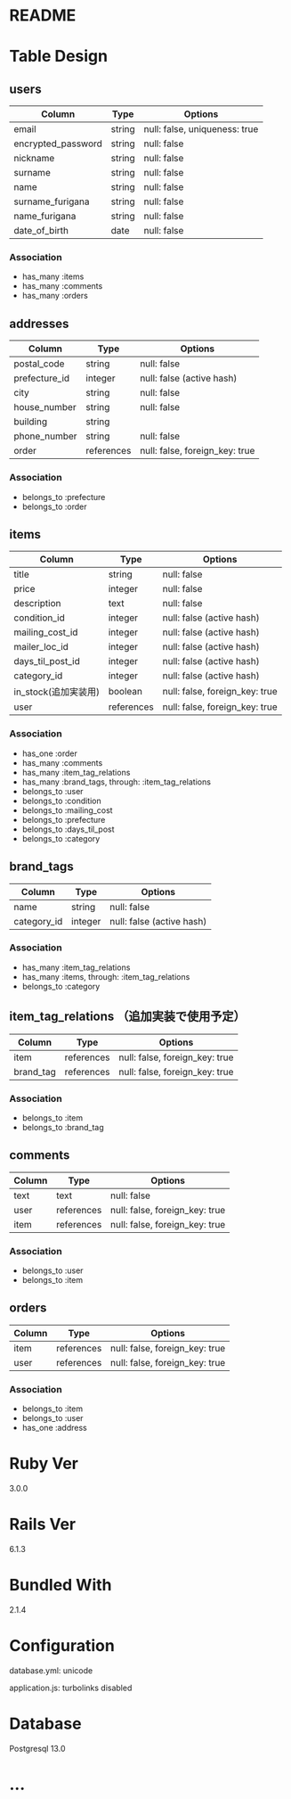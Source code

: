 # README

# Table Design

## users

| Column             | Type   | Options                       |
| ------------------ | ------ | ----------------------------- |
| email              | string | null: false, uniqueness: true |
| encrypted_password | string | null: false                   |
| nickname           | string | null: false                   |
| surname            | string | null: false                   |
| name               | string | null: false                   |
| surname_furigana   | string | null: false                   |
| name_furigana      | string | null: false                   |
| date_of_birth      | date   | null: false                   |

### Association

- has_many :items
- has_many :comments
- has_many :orders

## addresses

| Column        | Type       | Options                        |
| ------------- | ---------- | ------------------------------ |
| postal_code   | string     | null: false                    |
| prefecture_id | integer    | null: false (active hash)      |
| city          | string     | null: false                    |
| house_number  | string     | null: false                    |
| building      | string     |                                |
| phone_number  | string     | null: false                    |
| order         | references | null: false, foreign_key: true |

### Association

- belongs_to :prefecture
- belongs_to :order

## items

| Column               | Type       | Options                        |
| -------------------- | ---------- | ------------------------------ |
| title                | string     | null: false                    |
| price                | integer    | null: false                    |
| description          | text       | null: false                    |
| condition_id         | integer    | null: false (active hash)      |
| mailing_cost_id      | integer    | null: false (active hash)      |
| mailer_loc_id        | integer    | null: false (active hash)      |
| days_til_post_id     | integer    | null: false (active hash)      |
| category_id          | integer    | null: false (active hash)      |
| in_stock(追加実装用) | boolean    | null: false, foreign_key: true |
| user                 | references | null: false, foreign_key: true |

### Association

- has_one :order
- has_many :comments
- has_many :item_tag_relations
- has_many :brand_tags, through: :item_tag_relations
- belongs_to :user
- belongs_to :condition
- belongs_to :mailing_cost
- belongs_to :prefecture
- belongs_to :days_til_post
- belongs_to :category

## brand_tags

| Column      | Type    | Options                   |
| ----------- | ------- | ------------------------- |
| name        | string  | null: false               |
| category_id | integer | null: false (active hash) |

### Association

- has_many :item_tag_relations
- has_many :items, through: :item_tag_relations
- belongs_to :category

## item_tag_relations （追加実装で使用予定）

| Column    | Type       | Options                        |
| --------- | ---------- | ------------------------------ |
| item      | references | null: false, foreign_key: true |
| brand_tag | references | null: false, foreign_key: true |

### Association

- belongs_to :item
- belongs_to :brand_tag

## comments

| Column | Type       | Options                        |
| ------ | ---------- | ------------------------------ |
| text   | text       | null: false                    |
| user   | references | null: false, foreign_key: true |
| item   | references | null: false, foreign_key: true |

### Association

- belongs_to :user
- belongs_to :item

## orders

| Column | Type       | Options                        |
| ------ | ---------- | ------------------------------ |
| item   | references | null: false, foreign_key: true |
| user   | references | null: false, foreign_key: true |

### Association

- belongs_to :item
- belongs_to :user
- has_one :address

# Ruby Ver

3.0.0

# Rails Ver

6.1.3

# Bundled With

2.1.4

# Configuration

database.yml:
unicode

application.js:
turbolinks disabled

# Database

Postgresql 13.0

# ...
